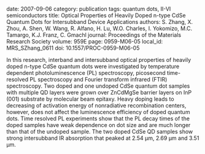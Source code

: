 date: 2007-09-06
category: publication
tags: quantum dots, II-VI semiconductors
title: Optical Properties of Heavily Doped n-type CdSe Quantum Dots for Intersubband Device Applications
authors: S. Zhang, X. Zhou, A. Shen, W. Wang, R. Alfano, H. Lu, W.O. Charles, I. Yokomizo, M.C. Tamargo, K.J. Franz, C. Gmachl
journal: Proceedings of the Materials Research Society
volume: 959E
page: 0959-M06-05
local_id: MRS_SZhang_0611
doi: 10.1557/PROC-0959-M06-05

In this research, interband and intersubband optical properties of heavily doped
n-type CdSe quantum dots were investigated by temperature dependent
photoluminescence (PL) spectroscopy, picosecond time-resolved PL spectroscopy
and Fourier transform infrared (FTIR) spectroscopy. Two doped and one undoped
CdSe quantum dot samples with multiple QD layers were grown over ZnCdMgSe
barrier layers on InP (001) substrate by molecular beam epitaxy. Heavy doping
leads to decreasing of activation energy of nonradiative recombination centers,
however, does not affect the luminescence efficiency of doped quantum dots. Time
resolved PL experiments show that the PL decay times of the doped samples have
weak dependence on dot size and are much longer than that of the undoped sample.
The two doped CdSe QD samples show strong intersubband IR absorption that peaked
at 2.54 μm, 2.69 μm and 3.51 μm.
